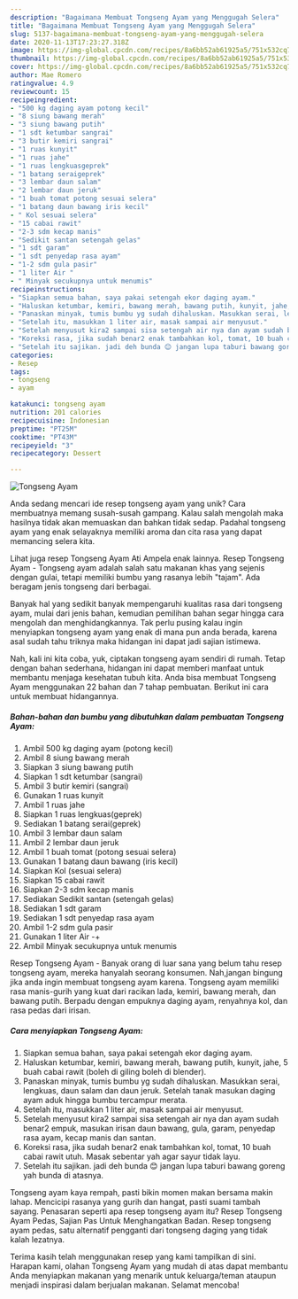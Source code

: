 ```yaml
---
description: "Bagaimana Membuat Tongseng Ayam yang Menggugah Selera"
title: "Bagaimana Membuat Tongseng Ayam yang Menggugah Selera"
slug: 5137-bagaimana-membuat-tongseng-ayam-yang-menggugah-selera
date: 2020-11-13T17:23:27.318Z
image: https://img-global.cpcdn.com/recipes/8a6bb52ab61925a5/751x532cq70/tongseng-ayam-foto-resep-utama.jpg
thumbnail: https://img-global.cpcdn.com/recipes/8a6bb52ab61925a5/751x532cq70/tongseng-ayam-foto-resep-utama.jpg
cover: https://img-global.cpcdn.com/recipes/8a6bb52ab61925a5/751x532cq70/tongseng-ayam-foto-resep-utama.jpg
author: Mae Romero
ratingvalue: 4.9
reviewcount: 15
recipeingredient:
- "500 kg daging ayam potong kecil"
- "8 siung bawang merah"
- "3 siung bawang putih"
- "1 sdt ketumbar sangrai"
- "3 butir kemiri sangrai"
- "1 ruas kunyit"
- "1 ruas jahe"
- "1 ruas lengkuasgeprek"
- "1 batang seraigeprek"
- "3 lembar daun salam"
- "2 lembar daun jeruk"
- "1 buah tomat potong sesuai selera"
- "1 batang daun bawang iris kecil"
- " Kol sesuai selera"
- "15 cabai rawit"
- "2-3 sdm kecap manis"
- "Sedikit santan setengah gelas"
- "1 sdt garam"
- "1 sdt penyedap rasa ayam"
- "1-2 sdm gula pasir"
- "1 liter Air "
- " Minyak secukupnya untuk menumis"
recipeinstructions:
- "Siapkan semua bahan, saya pakai setengah ekor daging ayam."
- "Haluskan ketumbar, kemiri, bawang merah, bawang putih, kunyit, jahe, 5 buah cabai rawit (boleh di giling boleh di blender)."
- "Panaskan minyak, tumis bumbu yg sudah dihaluskan. Masukkan serai, lengkuas, daun salam dan daun jeruk. Setelah tanak masukan daging ayam aduk hingga bumbu tercampur merata."
- "Setelah itu, masukkan 1 liter air, masak sampai air menyusut."
- "Setelah menyusut kira2 sampai sisa setengah air nya dan ayam sudah benar2 empuk, masukan irisan daun bawang, gula, garam, penyedap rasa ayam, kecap manis dan santan."
- "Koreksi rasa, jika sudah benar2 enak tambahkan kol, tomat, 10 buah cabai rawit utuh. Masak sebentar yah agar sayur tidak layu."
- "Setelah itu sajikan. jadi deh bunda 😊 jangan lupa taburi bawang goreng yah bunda di atasnya."
categories:
- Resep
tags:
- tongseng
- ayam

katakunci: tongseng ayam 
nutrition: 201 calories
recipecuisine: Indonesian
preptime: "PT25M"
cooktime: "PT43M"
recipeyield: "3"
recipecategory: Dessert

---
```



![Tongseng Ayam](https://img-global.cpcdn.com/recipes/8a6bb52ab61925a5/751x532cq70/tongseng-ayam-foto-resep-utama.jpg)

Anda sedang mencari ide resep tongseng ayam yang unik? Cara membuatnya memang susah-susah gampang. Kalau salah mengolah maka hasilnya tidak akan memuaskan dan bahkan tidak sedap. Padahal tongseng ayam yang enak selayaknya memiliki aroma dan cita rasa yang dapat memancing selera kita.

Lihat juga resep Tongseng Ayam Ati Ampela enak lainnya. Resep Tongseng Ayam - Tongseng ayam adalah salah satu makanan khas yang sejenis dengan gulai, tetapi memiliki bumbu yang rasanya lebih &#34;tajam&#34;. Ada beragam jenis tongseng dari berbagai.

Banyak hal yang sedikit banyak mempengaruhi kualitas rasa dari tongseng ayam, mulai dari jenis bahan, kemudian pemilihan bahan segar hingga cara mengolah dan menghidangkannya. Tak perlu pusing kalau ingin menyiapkan tongseng ayam yang enak di mana pun anda berada, karena asal sudah tahu triknya maka hidangan ini dapat jadi sajian istimewa.


Nah, kali ini kita coba, yuk, ciptakan tongseng ayam sendiri di rumah. Tetap dengan bahan sederhana, hidangan ini dapat memberi manfaat untuk membantu menjaga kesehatan tubuh kita. Anda bisa membuat Tongseng Ayam menggunakan 22 bahan dan 7 tahap pembuatan. Berikut ini cara untuk membuat hidangannya.

<!--inarticleads1-->

##### Bahan-bahan dan bumbu yang dibutuhkan dalam pembuatan Tongseng Ayam:

1. Ambil 500 kg daging ayam (potong kecil)
1. Ambil 8 siung bawang merah
1. Siapkan 3 siung bawang putih
1. Siapkan 1 sdt ketumbar (sangrai)
1. Ambil 3 butir kemiri (sangrai)
1. Gunakan 1 ruas kunyit
1. Ambil 1 ruas jahe
1. Siapkan 1 ruas lengkuas(geprek)
1. Sediakan 1 batang serai(geprek)
1. Ambil 3 lembar daun salam
1. Ambil 2 lembar daun jeruk
1. Ambil 1 buah tomat (potong sesuai selera)
1. Gunakan 1 batang daun bawang (iris kecil)
1. Siapkan  Kol (sesuai selera)
1. Siapkan 15 cabai rawit
1. Siapkan 2-3 sdm kecap manis
1. Sediakan Sedikit santan (setengah gelas)
1. Sediakan 1 sdt garam
1. Sediakan 1 sdt penyedap rasa ayam
1. Ambil 1-2 sdm gula pasir
1. Gunakan 1 liter Air -+
1. Ambil  Minyak secukupnya untuk menumis


Resep Tongseng Ayam - Banyak orang di luar sana yang belum tahu resep tongseng ayam, mereka hanyalah seorang konsumen. Nah,jangan bingung jika anda ingin membuat tongseng ayam karena. Tongseng ayam memiliki rasa manis-gurih yang kuat dari racikan lada, kemiri, bawang merah, dan bawang putih. Berpadu dengan empuknya daging ayam, renyahnya kol, dan rasa pedas dari irisan. 

<!--inarticleads2-->

##### Cara menyiapkan Tongseng Ayam:

1. Siapkan semua bahan, saya pakai setengah ekor daging ayam.
1. Haluskan ketumbar, kemiri, bawang merah, bawang putih, kunyit, jahe, 5 buah cabai rawit (boleh di giling boleh di blender).
1. Panaskan minyak, tumis bumbu yg sudah dihaluskan. Masukkan serai, lengkuas, daun salam dan daun jeruk. Setelah tanak masukan daging ayam aduk hingga bumbu tercampur merata.
1. Setelah itu, masukkan 1 liter air, masak sampai air menyusut.
1. Setelah menyusut kira2 sampai sisa setengah air nya dan ayam sudah benar2 empuk, masukan irisan daun bawang, gula, garam, penyedap rasa ayam, kecap manis dan santan.
1. Koreksi rasa, jika sudah benar2 enak tambahkan kol, tomat, 10 buah cabai rawit utuh. Masak sebentar yah agar sayur tidak layu.
1. Setelah itu sajikan. jadi deh bunda 😊 jangan lupa taburi bawang goreng yah bunda di atasnya.


Tongseng ayam kaya rempah, pasti bikin momen makan bersama makin lahap. Mencicipi rasanya yang gurih dan hangat, pasti suami tambah sayang. Penasaran seperti apa resep tongseng ayam itu? Resep Tongseng Ayam Pedas, Sajian Pas Untuk Menghangatkan Badan. Resep tongseng ayam pedas, satu alternatif pengganti dari tongseng daging yang tidak kalah lezatnya. 

Terima kasih telah menggunakan resep yang kami tampilkan di sini. Harapan kami, olahan Tongseng Ayam yang mudah di atas dapat membantu Anda menyiapkan makanan yang menarik untuk keluarga/teman ataupun menjadi inspirasi dalam berjualan makanan. Selamat mencoba!
